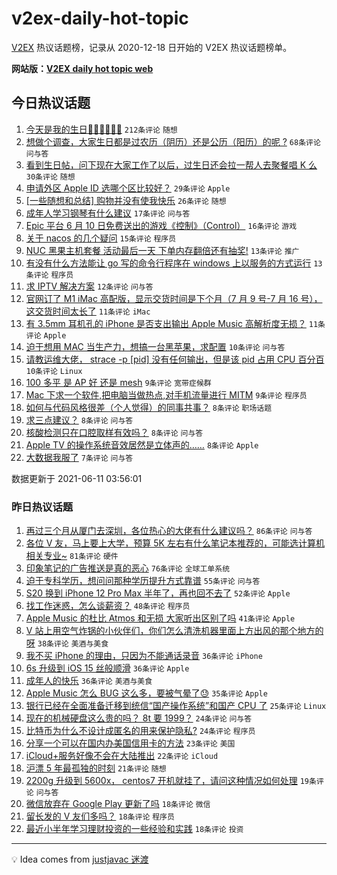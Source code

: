 # v2ex-daily-hot-topic

[V2EX](https://www.v2ex.com/) 热议话题榜，记录从 2020-12-18 日开始的 V2EX 热议话题榜单。

**网站版：[V2EX daily hot topic web](https://boojack.github.io/v2ex-daily-hot-topic-web/)**

## 今日热议话题

<!-- TODAY BEGIN -->

1. [今天是我的生日🎂🎂🎂🍰🍰🍰](https://www.v2ex.com/t/782797) `212条评论` `随想`
1. [想做个调查，大家生日都是过农历（阴历）还是公历（阳历）的呢 ?](https://www.v2ex.com/t/782803) `68条评论` `问与答`
1. [看到生日帖，问下现在大家工作了以后，过生日还会拉一帮人去聚餐唱 K 么](https://www.v2ex.com/t/782813) `30条评论` `随想`
1. [申请外区 Apple ID 选哪个区比较好？](https://www.v2ex.com/t/782809) `29条评论` `Apple`
1. [[一些随想和总结] 购物并没有使我快乐](https://www.v2ex.com/t/782794) `26条评论` `随想`
1. [成年人学习钢琴有什么建议](https://www.v2ex.com/t/782805) `17条评论` `问与答`
1. [Epic 平台 6 月 10 日免费送出的游戏《控制》（Control）](https://www.v2ex.com/t/782791) `16条评论` `游戏`
1. [关于 nacos 的几个疑问](https://www.v2ex.com/t/782807) `15条评论` `程序员`
1. [NUC 黑果主机套餐 活动最后一天 下单内存翻倍还有抽奖!](https://www.v2ex.com/t/782836) `13条评论` `推广`
1. [有没有什么方法能让 go 写的命令行程序在 windows 上以服务的方式运行](https://www.v2ex.com/t/782796) `13条评论` `程序员`
1. [求 IPTV 解决方案](https://www.v2ex.com/t/782820) `12条评论` `问与答`
1. [官网订了 M1 iMac 高配版，显示交货时间是下个月（7 月 9 号-7 月 16 号），这交货时间太长了](https://www.v2ex.com/t/782812) `11条评论` `iMac`
1. [有 3.5mm 耳机孔的 iPhone 是否支出输出 Apple Music 高解析度无损？](https://www.v2ex.com/t/782801) `11条评论` `Apple`
1. [迫于想用 MAC 当生产力，想搞一台黑苹果，求配置](https://www.v2ex.com/t/782854) `10条评论` `问与答`
1. [请教运维大佬， strace -p [pid] 没有任何输出，但是该 pid 占用 CPU 百分百](https://www.v2ex.com/t/782818) `10条评论` `Linux`
1. [100 多平 是 AP 好 还是 mesh](https://www.v2ex.com/t/782842) `9条评论` `宽带症候群`
1. [Mac 下求一个软件,把电脑当做热点,对手机流量进行 MITM](https://www.v2ex.com/t/782835) `9条评论` `程序员`
1. [如何与代码风格很差（个人觉得）的同事共事？](https://www.v2ex.com/t/782847) `8条评论` `职场话题`
1. [求三点建议？](https://www.v2ex.com/t/782814) `8条评论` `问与答`
1. [核酸检测只在口腔取样有效吗？](https://www.v2ex.com/t/782808) `8条评论` `问与答`
1. [Apple TV 的操作系统音效居然是立体声的……](https://www.v2ex.com/t/782798) `8条评论` `Apple`
1. [大数据我服了](https://www.v2ex.com/t/782856) `7条评论` `问与答`

数据更新于 2021-06-11 03:56:01

<!-- TODAY END -->

### 昨日热议话题

<!-- YESTERDAY BEGIN -->

1. [再过三个月从厦门去深圳，各位热心的大佬有什么建议吗？](https://www.v2ex.com/t/782548) `86条评论` `问与答`
1. [各位 V 友，马上要上大学，预算 5K 左右有什么笔记本推荐的，可能选计算机相关专业~](https://www.v2ex.com/t/782549) `81条评论` `硬件`
1. [印象笔记的广告推送是真的恶心](https://www.v2ex.com/t/782566) `76条评论` `全球工单系统`
1. [迫于专科学历，想问问那种学历提升方式靠谱](https://www.v2ex.com/t/782568) `55条评论` `问与答`
1. [S20 换到 iPhone 12 Pro Max 半年了，再也回不去了](https://www.v2ex.com/t/782585) `52条评论` `Apple`
1. [找工作迷惑，怎么谈薪资？](https://www.v2ex.com/t/782592) `48条评论` `程序员`
1. [Apple Music 的杜比 Atmos 和无损 大家听出区别了吗](https://www.v2ex.com/t/782591) `41条评论` `Apple`
1. [V 站上用空气炸锅的小伙伴们，你们怎么清洗机器里面上方出风的那个地方的呀](https://www.v2ex.com/t/782597) `38条评论` `美酒与美食`
1. [我不买 iPhone 的理由，只因为不能通话录音](https://www.v2ex.com/t/782725) `36条评论` `iPhone`
1. [6s 升级到 iOS 15 丝般顺滑](https://www.v2ex.com/t/782545) `36条评论` `Apple`
1. [成年人的快乐](https://www.v2ex.com/t/782572) `36条评论` `美酒与美食`
1. [Apple Music 怎么 BUG 这么多，要被气晕了😓](https://www.v2ex.com/t/782596) `35条评论` `Apple`
1. [银行已经在全面准备迁移到统信“国产操作系统”和国产 CPU 了](https://www.v2ex.com/t/782778) `25条评论` `Linux`
1. [现在的机械硬盘这么贵的吗？ 8t 要 1999？](https://www.v2ex.com/t/782557) `24条评论` `问与答`
1. [比特币为什么不设计成匿名的用来保护隐私?](https://www.v2ex.com/t/782546) `24条评论` `程序员`
1. [分享一个可以在国内办美国信用卡的方法](https://www.v2ex.com/t/782616) `23条评论` `美国`
1. [iCloud+服务好像不会在大陆推出](https://www.v2ex.com/t/782732) `22条评论` `iCloud`
1. [沪漂 5 年最孤独的时刻](https://www.v2ex.com/t/782760) `21条评论` `随想`
1. [2200g 升级到 5600x， centos7 开机就挂了，请问这种情况如何处理](https://www.v2ex.com/t/782583) `19条评论` `问与答`
1. [微信放弃在 Google Play 更新了吗](https://www.v2ex.com/t/782738) `18条评论` `微信`
1. [留长发的 V 友们多吗？](https://www.v2ex.com/t/782739) `18条评论` `程序员`
1. [最近小半年学习理财投资的一些经验和实践](https://www.v2ex.com/t/782589) `18条评论` `投资`

<!-- YESTERDAY END -->

---

💡 Idea comes from [justjavac 迷渡](https://github.com/justjavac/)
